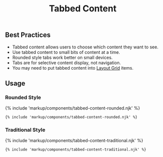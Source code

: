 ﻿---
title: Tabbed Content
summary: Tabs group related content, allowing users to see only what they want to see. 
tags: components
layout: guide-page
eleventyNavigation:
  key: Tabbed Content
  parent: Components
  order: 290
  excerpt: Tabs group related content, allowing users to see only what they want to see. 
  img: /img/illustrations/illus-tabbed-content.svg
---
 
## Best Practices
- Tabbed content allows users to choose which content they want to see.
- Use tabbed content to small bits of content at a time.
- Rounded style tabs work better on small devices.
- Tabs are for selective content display, not navigation.
- You may need to put tabbed content into [Layout Grid](/foundation/layout-grid/) items.

## Usage
### Rounded Style

{% include 'markup/components/tabbed-content-rounded.njk' %}

``` html
{% include 'markup/components/tabbed-content-rounded.njk' %}
```

### Traditional Style

{% include 'markup/components/tabbed-content-traditional.njk' %}

``` html
{% include 'markup/components/tabbed-content-traditional.njk' %}
```
